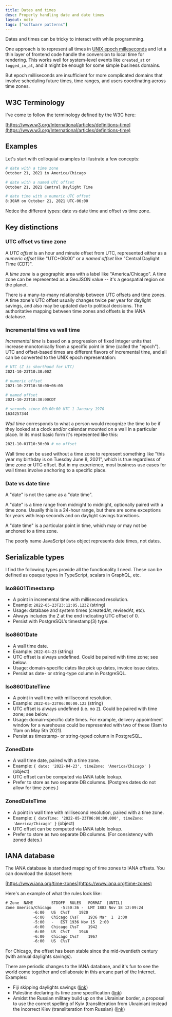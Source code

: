 ```yaml
---
title: Dates and times
desc: Properly handling date and date times
layout: note
tags: ["software patterns"]
---
```


Dates and times can be tricky to interact with while programming.

One approach is to represent all times in [UNIX epoch milleseconds](https://en.wikipedia.org/wiki/Unix_time) and let a thin layer of frontend code handle the conversion to local time for rendering. This works well for system-level events like `created_at` or `logged_in_at`, and it might be enough for some simple business domains.

But epoch milliseconds are insufficient for more complicated domains that involve scheduling future times, time ranges, and users coordinating across time zones.

## W3C Terminology

I've come to follow the terminology defined by the W3C here:

[https://www.w3.org/International/articles/definitions-time](https://www.w3.org/International/articles/definitions-time)

## Examples

Let's start with colloquial examples to illustrate a few concepts:

```sh
# date with a time zone
October 21, 2021 in America/Chicago

# date with a named UTC offset
October 21, 2021 Central Daylight Time

# date time with a numeric UTC offset
8:30AM on October 21, 2021 UTC-06:00
```

Notice the different types: date vs date time and offset vs time zone.

## Key distinctions

### UTC offset vs time zone

A _UTC offset_ is an hour and minute offset from UTC, represented either as a _numeric offset_ like "UTC+06:00" or a _named offset_ like "Central Daylight Time (CDT)".

A _time zone_ is a geographic area with a label like "America/Chicago". A time zone can be represented as a GeoJSON value -- it's a geospatial region on the planet.

There is a many-to-many relationship between UTC offsets and time zones. A time zone's UTC offset usually changes twice per year for daylight savings, and also may be updated due to political decisions. The authoritative mapping between time zones and offsets is the IANA database.

### Incremental time vs wall time

_Incremental time_ is based on a progression of fixed integer units that increase monotonically from a specific point in time (called the "epoch"). UTC and offset-based times are different flavors of incremental time, and all can be converted to the UNIX epoch representation:

```sh
# UTC (Z is shorthand for UTC)
2021-10-23T10:30:00Z

# numeric offset
2021-10-23T10:30:00+06:00

# named offset
2021-10-23T10:30:00CDT

# seconds since 00:00:00 UTC 1 January 1970
1634257344
```

_Wall time_ corresponds to what a person would recognize the time to be if they looked at a clock and/or calendar mounted on a wall in a particular place. In its most basic form it's represented like this:

```sh
2021-10-01T10:30:00 # no offset
```

Wall time can be used without a time zone to represent something like "this year my birthday is on Tuesday June 8, 2021", which is true regardless of time zone or UTC offset. But in my experience, most business use cases for wall times involve anchoring to a specific place.

### Date vs date time

A "date" is not the same as a "date time".

A "date" is a time range from midnight to midnight, optionally paired with a time zone. Usually this is a 24-hour range, but there are some exceptions for years with leap seconds and on daylight savings transitions.

A "date time" is a particular point in time, which may or may not be anchored to a time zone.

The poorly name JavaScript `Date` object represents date times, not dates.

## Serializable types

I find the following types provide all the functionality I need. These can be defined as opaque types in TypeScript, scalars in GraphQL, etc.

### Iso8601Timestamp

- A point in incremental time with millisecond resolution.
- Example: `2022-05-23T23:12:05.123Z` (string)
- Usage: database and system times (createdAt, revisedAt, etc).
- Always includes the Z at the end indicating UTC offset of 0.
- Persist with PostgreSQL’s timestamp(3) type.

### Iso8601Date

- A wall time date.
- Example: `2022-04-23` (string)
- UTC offset is always undefined. Could be paired with time zone; see below.
- Usage: domain-specific dates like pick up dates, invoice issue dates.
- Persist as date- or string-type column in PostgreSQL.

### Iso8601DateTime

- A point in wall time with millisecond resolution.
- Example: `2022-05-23T06:00:00.123` (string)
- UTC offset is always undefined (i.e. no `Z`). Could be paired with time zone; see below.
- Usage: domain-specific date times. For example, delivery appointment window for a warehouse could be represented with two of these (9am to 11am on May 5th 2021).
- Persist as timestamp- or string-typed column in PostgreSQL.

### ZonedDate

- A wall time date, paired with a time zone.
- Example: `{ date: '2022-04-23', timeZone: 'America/Chicago' }` (object)
- UTC offset can be computed via IANA table lookup.
- Prefer to store as two separate DB columns. (Postgres dates do not allow for time zones.)

### ZonedDateTime

- A point in wall time with millisecond resolution, paired with a time zone.
- Example: `{ dateTime: '2022-05-23T06:00:00.000', timeZone: 'America/Chicago' }` (object)
- UTC offset can be computed via IANA table lookup.
- Prefer to store as two separate DB columns. (For consistency with zoned dates.)

## IANA database

The IANA database is standard mapping of time zones to IANA offsets. You can download the dataset here:

[https://www.iana.org/time-zones](https://www.iana.org/time-zones)

Here's an example of what the rules look like:

```txt
# Zone	NAME		STDOFF	RULES	FORMAT	[UNTIL]
Zone America/Chicago	-5:50:36 -	LMT	1883 Nov 18 12:09:24
			-6:00	US	C%sT	1920
			-6:00	Chicago	C%sT	1936 Mar  1  2:00
			-5:00	-	EST	1936 Nov 15  2:00
			-6:00	Chicago	C%sT	1942
			-6:00	US	C%sT	1946
			-6:00	Chicago	C%sT	1967
			-6:00	US	C%sT
```

For Chicago, the offset has been stable since the mid-twentieth century (with annual daylights savings).

There are periodic changes to the IANA database, and it's fun to see the world come together and collaborate in this arcane part of the Internet. Examples:

- Fiji skipping daylights savings ([link](https://mm.icann.org/pipermail/tz/2021-October/030967.html))
- Palestine declaring its time zone specification ([link](https://mm.icann.org/pipermail/tz/2022-January/031146.html))
- Amidst the Russian military build up on the Ukrainian border, a proposal to use the correct spelling of Kyiv (transliteration from Ukrainian) instead the incorrect Kiev (transliteration from Russian) ([link](https://mm.icann.org/pipermail/tz/2022-February/031182.html))

